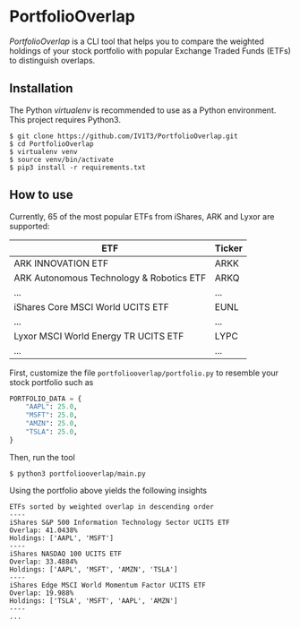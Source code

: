 # PortfolioOverlap

_PortfolioOverlap_ is a CLI tool that helps you to compare the weighted holdings of your stock portfolio with popular Exchange Traded Funds (ETFs) to distinguish overlaps.

## Installation

The Python _virtualenv_ is recommended to use as a Python environment. This project requires Python3.

```console
$ git clone https://github.com/IV1T3/PortfolioOverlap.git
$ cd PortfolioOverlap
$ virtualenv venv
$ source venv/bin/activate
$ pip3 install -r requirements.txt
```

## How to use

Currently, 65 of the most popular ETFs from iShares, ARK and Lyxor are supported:

| ETF                                      | Ticker |
| ---------------------------------------- | ------ |
| ARK INNOVATION ETF                       | ARKK   |
| ARK Autonomous Technology & Robotics ETF | ARKQ   |
| ...                                      | ...    |
| iShares Core MSCI World UCITS ETF        | EUNL   |
| ...                                      | ...    |
| Lyxor MSCI World Energy TR UCITS ETF     | LYPC   |
| ...                                      | ...    |

First, customize the file `portfoliooverlap/portfolio.py` to resemble your stock portfolio such as

```python
PORTFOLIO_DATA = {
    "AAPL": 25.0,
    "MSFT": 25.0,
    "AMZN": 25.0,
    "TSLA": 25.0,
}
```

Then, run the tool

```console
$ python3 portfoliooverlap/main.py
```

Using the portfolio above yields
the following insights

```
ETFs sorted by weighted overlap in descending order
----
iShares S&P 500 Information Technology Sector UCITS ETF
Overlap: 41.0438%
Holdings: ['AAPL', 'MSFT']
----
iShares NASDAQ 100 UCITS ETF
Overlap: 33.4884%
Holdings: ['AAPL', 'MSFT', 'AMZN', 'TSLA']
----
iShares Edge MSCI World Momentum Factor UCITS ETF
Overlap: 19.988%
Holdings: ['TSLA', 'MSFT', 'AAPL', 'AMZN']
----
...
```
